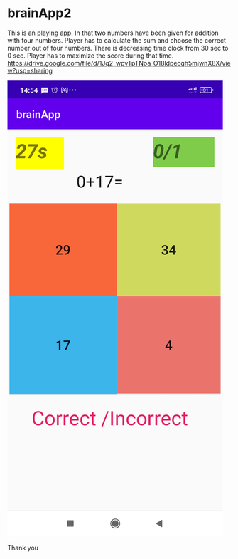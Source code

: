 # brainApp2
This is an playing app. In that two numbers have been given for addition with four numbers. Player has to calculate the sum and choose the correct number out of four numbers. There is decreasing time clock from 30 sec to 0 sec. Player has to maximize the score during that time.
 https://drive.google.com/file/d/1Jq2_wpvTpTNoa_O18ldpecqh5mjwnX8X/view?usp=sharing
 
 ![alt text](https://github.com/mkmishra2000/brainApp2/blob/master/BrainApp.jpg)
 
 Thank you
